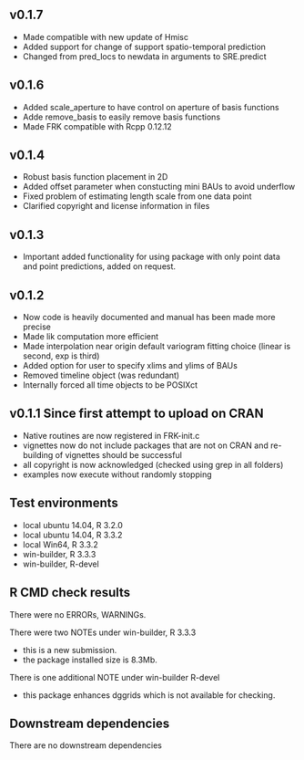 ## v0.1.7
+ Made compatible with new update of Hmisc
+ Added support for change of support spatio-temporal prediction
+ Changed from pred_locs to newdata in arguments to SRE.predict

## v0.1.6
* Added scale_aperture to have control on aperture of basis functions
* Adde remove_basis to easily remove basis functions
* Made FRK compatible with Rcpp 0.12.12

## v0.1.4
* Robust basis function placement in 2D
* Added offset parameter when constucting mini BAUs to avoid
  underflow
* Fixed problem of estimating length scale from one data point
* Clarified copyright and license information in files

## v0.1.3
* Important added functionality for using package with only point data and point predictions, added on request.

## v0.1.2
* Now code is heavily documented and manual has been made more precise
* Made lik computation more efficient
* Made interpolation near origin default variogram fitting choice (linear is second, exp is third)
* Added option for user to specify xlims and ylims of BAUs 
* Removed timeline object (was redundant)
* Internally forced all time objects to be POSIXct

## v0.1.1 Since first attempt to upload on CRAN
* Native routines are now registered in FRK-init.c
* vignettes now do not include packages that are not on CRAN and re-building of vignettes should be successful
* all copyright is now acknowledged (checked using grep in all folders)
* examples now execute without randomly stopping

## Test environments
* local ubuntu 14.04, R 3.2.0
* local ubuntu 14.04, R 3.3.2
* local Win64, R 3.3.2
* win-builder, R 3.3.3
* win-builder, R-devel

## R CMD check results
There were no ERRORs, WARNINGs.

There were two NOTEs under win-builder, R 3.3.3
  - this is a new submission. 
  - the package installed size is 8.3Mb.

There is one additional NOTE under win-builder R-devel
  - this package enhances dggrids which is not available for checking.
  
## Downstream dependencies
There are no downstream dependencies

